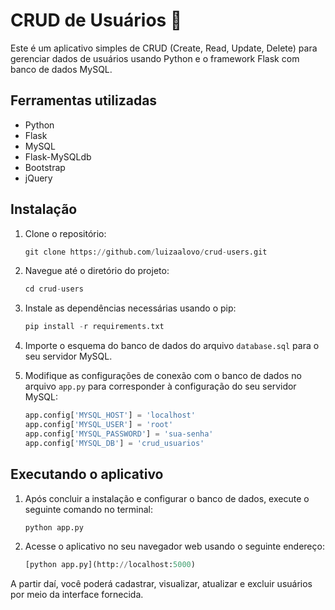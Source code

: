 # CRUD de Usuários 📝
Este é um aplicativo simples de CRUD (Create, Read, Update, Delete) para gerenciar dados de usuários usando Python e o framework Flask com banco de dados MySQL.

## Ferramentas utilizadas
- Python
- Flask
- MySQL
- Flask-MySQLdb
- Bootstrap
- jQuery

## Instalação
1. Clone o repositório:
   ```python
   git clone https://github.com/luizaalovo/crud-users.git
   ```
2. Navegue até o diretório do projeto:
   ```python
   cd crud-users
   ```
3. Instale as dependências necessárias usando o pip:
   ```python
   pip install -r requirements.txt
   ```
4. Importe o esquema do banco de dados do arquivo ```database.sql``` para o seu servidor MySQL.
   
5. Modifique as configurações de conexão com o banco de dados no arquivo ```app.py``` para corresponder à configuração do seu servidor MySQL:
    ```python
    app.config['MYSQL_HOST'] = 'localhost'
    app.config['MYSQL_USER'] = 'root'
    app.config['MYSQL_PASSWORD'] = 'sua-senha'
    app.config['MYSQL_DB'] = 'crud_usuarios'
    ```
    
## Executando o aplicativo
1. Após concluir a instalação e configurar o banco de dados, execute o seguinte comando no terminal:
    ```python
    python app.py
    ```
2. Acesse o aplicativo no seu navegador web usando o seguinte endereço:
    ```python
    [python app.py](http://localhost:5000)
    ```
    

A partir daí, você poderá cadastrar, visualizar, atualizar e excluir usuários por meio da interface fornecida.
